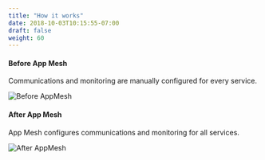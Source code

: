 ```yaml
---
title: "How it works"
date: 2018-10-03T10:15:55-07:00
draft: false
weight: 60
---
```

#### Before App Mesh

Communications and monitoring are manually configured for every service.

![Before AppMesh](/images/introduction/before_appmesh.png)


#### After App Mesh

App Mesh configures communications and monitoring for all services.

![After AppMesh](/images/introduction/after_appmesh.png)
